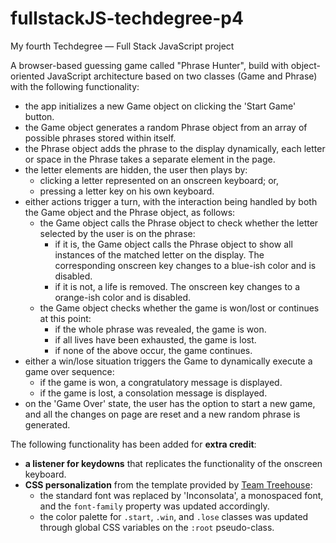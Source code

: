 # fullstackJS-techdegree-p4
My fourth Techdegree — Full Stack JavaScript project

A browser-based guessing game called "Phrase Hunter", build with object-oriented JavaScript architecture based on two classes (Game and Phrase) with the following functionality:
-  the app initializes a new Game object on clicking the 'Start Game' button.
-  the Game object generates a random Phrase object from an array of possible phrases stored within itself.
-  the Phrase object adds the phrase to the display dynamically, each letter or space in the Phrase takes a separate element in the page.
-  the letter elements are hidden, the user then plays by:
    - clicking a letter represented on an onscreen keyboard; or,
    - pressing a letter key on his own keyboard.
-   either actions trigger a turn, with the interaction being handled by both the Game object and the Phrase object, as follows:    
    - the Game object calls the Phrase object to check whether the letter selected by the user is on the phrase:
        -   if it is,  the Game object calls the Phrase object to show all instances of the matched letter on the display. The corresponding onscreen key changes to a blue-ish color and is disabled.
        -   if it is not, a life is removed. The onscreen key changes to a orange-ish color and is disabled.
    - the Game object checks whether the game is won/lost or continues at this point:
        -   if the whole phrase was revealed, the game is won.
        -   if all lives have been exhausted, the game is lost.
        -   if none of the above occur, the game continues.
- either a win/lose situation triggers the Game to dynamically execute a game over sequence:
    - if the game is won, a congratulatory message is displayed.
    - if the game is lost, a consolation message is displayed.
- on the 'Game Over' state, the user has the option to start a new game, and all the changes on page are reset and a new random phrase is generated.

The following functionality has been added for **extra credit**:
-   **a listener for keydowns** that replicates the functionality of the onscreen keyboard.
-   **CSS personalization** from the template provided by [Team Treehouse](https://github.com/treehouse):
    -   the standard font was replaced by 'Inconsolata', a monospaced font, and the `font-family` property was updated accordingly.
    -   the color palette for `.start`, `.win`, and `.lose` classes was updated through global CSS variables on the `:root` pseudo-class.
